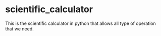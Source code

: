 # scientific_calculator
This is the scientific calculator in python that allows all type of operation that we need.
